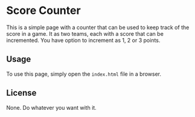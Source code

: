 # Score Counter

This is a simple page with a counter that can be used to keep track of the score in a game.
It as two teams, each with a score that can be incremented.
You have option to increment as 1, 2 or 3 points.

## Usage

To use this page, simply open the `index.html` file in a browser.

## License

None. Do whatever you want with it.
